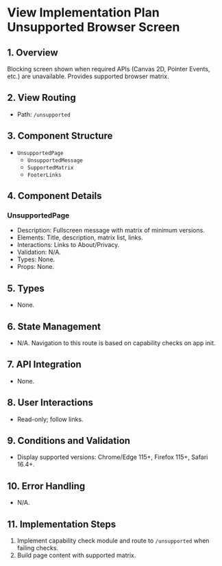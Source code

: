 # View Implementation Plan Unsupported Browser Screen

## 1. Overview
Blocking screen shown when required APIs (Canvas 2D, Pointer Events, etc.) are unavailable. Provides supported browser matrix.

## 2. View Routing
- Path: `/unsupported`

## 3. Component Structure
- `UnsupportedPage`
  - `UnsupportedMessage`
  - `SupportedMatrix`
  - `FooterLinks`

## 4. Component Details
### UnsupportedPage
- Description: Fullscreen message with matrix of minimum versions.
- Elements: Title, description, matrix list, links.
- Interactions: Links to About/Privacy.
- Validation: N/A.
- Types: None.
- Props: None.

## 5. Types
- None.

## 6. State Management
- N/A. Navigation to this route is based on capability checks on app init.

## 7. API Integration
- None.

## 8. User Interactions
- Read-only; follow links.

## 9. Conditions and Validation
- Display supported versions: Chrome/Edge 115+, Firefox 115+, Safari 16.4+.

## 10. Error Handling
- N/A.

## 11. Implementation Steps
1. Implement capability check module and route to `/unsupported` when failing checks.
2. Build page content with supported matrix.

